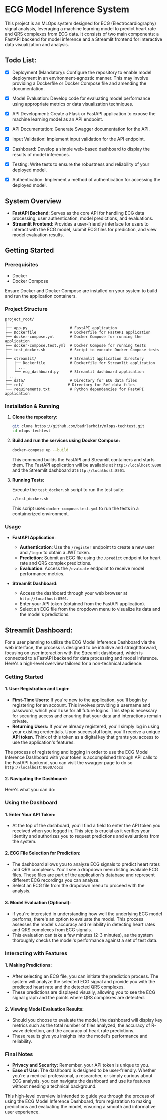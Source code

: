 # ECG Model Inference System

This project is an MLOps system designed for ECG (Electrocardiography) signal analysis, leveraging a machine learning model to predict heart rate and QRS complexes from ECG data. It consists of two main components: a FastAPI backend for model inference and a Streamlit frontend for interactive data visualization and analysis.

## Todo List:

- [x] Deployment (Mandatory): Configure the repository to enable model deployment in
      an environment-agnostic manner. This may involve providing a Dockerfile or Docker
      Compose file and amending the documentation.

- [x] Model Evaluation: Develop code for evaluating model performance using appropriate
      metrics or data visualization techniques.

- [x] API Development: Create a Flask or FastAPI application to expose the machine
      learning model as an API endpoint.
- [x] API Documentation: Generate Swagger documentation for the API.
- [x] Input Validation: Implement input validation for the API endpoint.
- [x] Dashboard: Develop a simple web-based dashboard to display the results of model
      inferences.
- [x] Testing: Write tests to ensure the robustness and reliability of your deployed model.
- [x] Authentication: Implement a method of authentication for accessing the deployed
      model.

## System Overview

- **FastAPI Backend**: Serves as the core API for handling ECG data processing, user authentication, model predictions, and evaluations.
- **Streamlit Frontend**: Provides a user-friendly interface for users to interact with the ECG model, submit ECG files for prediction, and view model evaluation results.

## Getting Started

### Prerequisites

- Docker
- Docker Compose

Ensure Docker and Docker Compose are installed on your system to build and run the application containers.

### Project Structure

```plaintext
project_root/
│
├── app.py                   # FastAPI application
├── Dockerfile               # Dockerfile for FastAPI application
├── docker-compose.yml       # Docker Compose for running the application
├── docker-compose.test.yml  # Docker Compose for running tests
├── test_docker.sh           # Script to execute Docker Compose tests
│
├── streamlit/               # Streamlit application directory
│   ├── Dockerfile           # Dockerfile for Streamlit application
│   │ ...
│   └── ecg_dashboard.py     # Streamlit dashboard application
│ ...
├── data/                    # Directory for ECG data files
├── ref/                    # Directory for Ref data files
└── requirements.txt         # Python dependencies for FastAPI application
```

### Installation & Running

1. **Clone the repository:**

   ```bash
   git clone https://github.com/badrlarhdir/mlops-techtest.git
   cd mlops-techtest
   ```

2. **Build and run the services using Docker Compose:**

   ```bash
   docker-compose up --build
   ```

   This command builds the FastAPI and Streamlit containers and starts them. The FastAPI application will be available at `http://localhost:8000` and the Streamlit dashboard at `http://localhost:8501`.

3. **Running Tests:**

   Execute the `test_docker.sh` script to run the test suite:

   ```bash
   ./test_docker.sh
   ```

   This script uses `docker-compose.test.yml` to run the tests in a containerized environment.

### Usage

- **FastAPI Application**:

  - **Authentication**: Use the `/register` endpoint to create a new user and `/login` to obtain a JWT token.
  - **Prediction**: Submit an ECG file using the `/predict` endpoint for heart rate and QRS complex predictions.
  - **Evaluation**: Access the `/evaluate` endpoint to receive model performance metrics.

- **Streamlit Dashboard**:
  - Access the dashboard through your web browser at `http://localhost:8501`.
  - Enter your API token (obtained from the FastAPI application).
  - Select an ECG file from the dropdown menu to visualize its data and the model's predictions.

## Streamlit Dashboard:

For a user planning to utilize the ECG Model Inference Dashboard via the web interface, the process is designed to be intuitive and straightforward, focusing on user interaction with the Streamlit dashboard, which is connected to a FastAPI backend for data processing and model inference. Here's a high-level overview tailored for a non-technical audience:

### Getting Started

#### 1. **User Registration and Login:**

- **First-Time Users:** If you're new to the application, you'll begin by registering for an account. This involves providing a username and password, which you'll use for all future logins. This step is necessary for securing access and ensuring that your data and interactions remain private.
- **Returning Users:** If you've already registered, you'll simply log in using your existing credentials. Upon successful login, you'll receive a unique **API token**. Think of this token as a digital key that grants you access to use the application's features.

The process of registering and logging in order to use the ECG Model Inference Dashboard with your token is accomplished through API calls to the FastAPI backend, you can visit the swagger page to do so `http://localhost:8000/docs`

#### 2. **Navigating the Dashboard:**

Here's what you can do:

### Using the Dashboard

#### 1. **Enter Your API Token:**

- At the top of the dashboard, you'll find a field to enter the API token you received when you logged in. This step is crucial as it verifies your identity and authorizes you to request predictions and evaluations from the system.

#### 2. **ECG File Selection for Prediction:**

- The dashboard allows you to analyze ECG signals to predict heart rates and QRS complexes. You'll see a dropdown menu listing available ECG files. These files are part of the application's database and represent different ECG recordings you can analyze.
- Select an ECG file from the dropdown menu to proceed with the analysis.

#### 3. **Model Evaluation (Optional):**

- If you're interested in understanding how well the underlying ECG model performs, there's an option to evaluate the model. This process assesses the model's accuracy and reliability in detecting heart rates and QRS complexes from ECG signals.
- This evaluation can take a few minutes (2-3 minutes), as the system thoroughly checks the model's performance against a set of test data.

### Interacting with Features

#### 1. **Making Predictions:**

- After selecting an ECG file, you can initiate the prediction process. The system will analyze the selected ECG signal and provide you with the predicted heart rate and the detected QRS complexes.
- These predictions are displayed visually, allowing you to see the ECG signal graph and the points where QRS complexes are detected.

#### 2. **Viewing Model Evaluation Results:**

- Should you choose to evaluate the model, the dashboard will display key metrics such as the total number of files analyzed, the accuracy of R-wave detection, and the accuracy of heart rate predictions.
- These results give you insights into the model's performance and reliability.

### Final Notes

- **Privacy and Security:** Remember, your API token is unique to you.
- **Ease of Use:** The dashboard is designed to be user-friendly. Whether you're a medical professional, a researcher, or simply curious about ECG analysis, you can navigate the dashboard and use its features without needing a technical background.

This high-level overview is intended to guide you through the process of using the ECG Model Inference Dashboard, from registration to making predictions and evaluating the model, ensuring a smooth and informative user experience.
